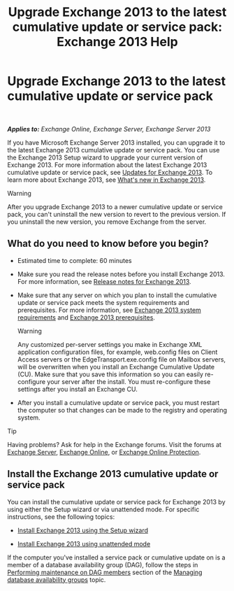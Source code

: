 ﻿---
title: 'Upgrade Exchange 2013 to the latest cumulative update or service pack: Exchange 2013 Help'
TOCTitle: Upgrade Exchange 2013 to the latest cumulative update or service pack
ms:assetid: 928a4a0b-0082-4d50-a696-bfaf2782f42d
ms:mtpsurl: https://technet.microsoft.com/en-us/library/JJ983803(v=EXCHG.150)
ms:contentKeyID: 51407267
ms.date: 12/09/2016
mtps_version: v=EXCHG.150
---

# Upgrade Exchange 2013 to the latest cumulative update or service pack

 

_**Applies to:** Exchange Online, Exchange Server, Exchange Server 2013_


If you have Microsoft Exchange Server 2013 installed, you can upgrade it to the latest Exchange 2013 cumulative update or service pack. You can use the Exchange 2013 Setup wizard to upgrade your current version of Exchange 2013. For more information about the latest Exchange 2013 cumulative update or service pack, see [Updates for Exchange 2013](updates-for-exchange-2013-exchange-2013-help.md). To learn more about Exchange 2013, see [What's new in Exchange 2013](what-s-new-in-exchange-2013-exchange-2013-help.md).


> [!WARNING]
> After you upgrade Exchange 2013 to a newer cumulative update or service pack, you can't uninstall the new version to revert to the previous version. If you uninstall the new version, you remove Exchange from the server.



## What do you need to know before you begin?

  - Estimated time to complete: 60 minutes

  - Make sure you read the release notes before you install Exchange 2013. For more information, see [Release notes for Exchange 2013](release-notes-for-exchange-2013-exchange-2013-help.md).

  - Make sure that any server on which you plan to install the cumulative update or service pack meets the system requirements and prerequisites. For more information, see [Exchange 2013 system requirements](exchange-2013-system-requirements-exchange-2013-help.md) and [Exchange 2013 prerequisites](exchange-2013-prerequisites-exchange-2013-help.md).
    

    > [!WARNING]
    > Any customized per-server settings you make in Exchange XML application configuration files, for example, web.config files on Client Access servers or the EdgeTransport.exe.config file on Mailbox servers, will be overwritten when you install an Exchange Cumulative Update (CU). Make sure that you save this information so you can easily re-configure your server after the install. You must re-configure these settings after you install an Exchange CU.



  - After you install a cumulative update or service pack, you must restart the computer so that changes can be made to the registry and operating system.


> [!TIP]
> Having problems? Ask for help in the Exchange forums. Visit the forums at <A href="https://go.microsoft.com/fwlink/p/?linkid=60612">Exchange Server</A>, <A href="https://go.microsoft.com/fwlink/p/?linkid=267542">Exchange Online</A>, or <A href="https://go.microsoft.com/fwlink/p/?linkid=285351">Exchange Online Protection</A>.



## Install the Exchange 2013 cumulative update or service pack

You can install the cumulative update or service pack for Exchange 2013 by using either the Setup wizard or via unattended mode. For specific instructions, see the following topics:

  - [Install Exchange 2013 using the Setup wizard](install-exchange-2013-using-the-setup-wizard-exchange-2013-help.md)

  - [Install Exchange 2013 using unattended mode](install-exchange-2013-using-unattended-mode-exchange-2013-help.md)

If the computer you've installed a service pack or cumulative update on is a member of a database availability group (DAG), follow the steps in [Performing maintenance on DAG members](managing-database-availability-groups-exchange-2013-help.md) section of the [Managing database availability groups](managing-database-availability-groups-exchange-2013-help.md) topic.


